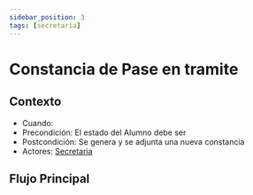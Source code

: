 ```yaml
---
sidebar_position: 3
tags: [secretaria]
---
```


# Constancia de Pase en tramite

## Contexto

- Cuando:
- Precondición: El estado del Alumno debe ser
- Postcondición: Se genera y se adjunta una nueva constancia
- Actores: [Secretaria](/tags/secretaria)

## Flujo Principal
